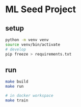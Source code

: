 # ML Seed Project

## setup
```bash
python -m venv venv
source venv/bin/activate
# develop
pip freeze > requirements.txt
```

## run
```bash
make build
make run
```

``` bash
# in docker workspace
make train
```
